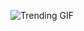
<!-- GIF_SECTION -->
![Trending GIF](https://media4.giphy.com/media/v1.Y2lkPThiYjIxNzcyYTEzZXRqemd1Z2loM2UxYmJsdjIxdmxlY25lOWpidDA0bmJiZ294diZlcD12MV9naWZzX3NlYXJjaCZjdD1n/Ws6T5PN7wHv3cY8xy8/giphy.gif)
<!-- END_GIF_SECTION -->
